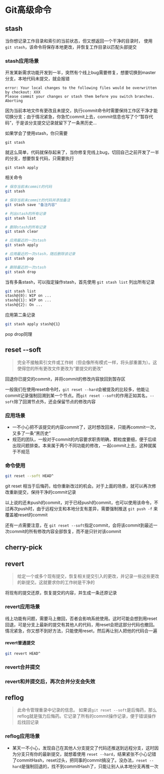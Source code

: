 # Git高级命令

## stash

当你想记录工作目录和索引的当前状态，但又想返回一个干净的目录时， 使用 `git stash`，该命令将保存本地更改，并恢复工作目录以匹配头部提交

### stash应用场景

开发某新需求功能开发到一半，突然有个线上bug需要修复，想要切换到master分支，本地代码未提交，就会报错

```text
error: Your local changes to the following files would be overwritten by checkout: XXX
Please commit your changes or stash them before you switch branches.
Aborting 
```

因为当前本地文件有更改且未提交，执行commit命令时需要保持工作区干净才能切换分支；由于情况紧急，你急忙commit上去，commit信息也写了个“暂存代码”，于是该分支提交记录就留下了一条黑历史...

如果学会了使用stash，你只需要

```shell
git stash
```

就这么简单，代码就保存起来了，当你修复完线上bug，切回自己之前开发了一半的分支，想要恢复代码，只需要执行

```shell
git stash apply
```

相关命令

```sh
# 保存当前未commit的代码
git stash

# 保存当前未commit的代码并添加备注
git stash save "备注内容"

# 列出stash的所有记录
git stash list

# 删除stash的所有记录
git stash clear

# 应用最近的一次stash
git stash apply

# 应用最近的一次stash，随后删除该记录
git stash pop

# 删除最近的一次stash
git stash drop
```

当有多条stash，可以指定操作stash，首先使用 `git stash list` 列出所有记录

```sh
git stash list
stash@{0}: WIP on ...
stash@{1}: WIP on ...
stash@{2}: On ...
```

应用第二条记录

```sh
git stash apply stash@{1}
```

pop drop同理

## reset --soft
>
> 完全不接触索引文件或工作树（但会像所有模式一样，将头部重置为<commit>）。这使得您的所有更改文件更改为“要提交的更改”

回退你已提交的commit，并将commit的修改内容放回到暂存区

一般我们在使用reset命令时，`git reset --hard`会被提及的比较多，他能让commit记录强制回溯到某一个节点。而`git reset --soft`的作用正如其名，`--soft`除了回溯节点外，还会保留节点的修改内容

### 应用场景

- 一不小心把不该提交的内容commit了，这时想改回来，只能再commit一次，又多了一条“黑历史”
- 规范的团队，一般对于commit的内容要求职责明确，颗粒度要细，便于后续出现问题排查。本来属于两个不同功能的修改，一起commit上去，这种就属于不规范

### 命令使用

```sh
git reset --soft HEAD^
```

git reset 相当于后悔药，给你重新改过的机会。对于上面的场景，就可以再次修改重新提交，保持干净的commit记录

以上说的还未push的commit，对于已经push的commit，也可以使用该命令，不过再次push时，由于远程分支和本地分支有差异，需要强制推送 `git push -f` 来覆盖被reset的commit

还有一点需要注意，在 `git reset --soft`指定commit，会将该commit到最近一次commit的所有修改内容全部恢复，而不是只针对该commit

## cherry-pick

## revert
>
> 给定一个或多个现有提交，恢复相关提交引入的更改，并记录一些这些更改的新提交。这就要求你的工作树是干净的

将现有的提交还原，恢复提交的内容，并生成一条还原记录

### revert应用场景

线上功能有问题，需要马上撤回，否者会影响系统使用。这时可能会想到用reset回退，可是分支上最新的提交有其他人的代码，用reset会把这部分代码也撤回。情况紧急，你又想不到好方法，只能使用reset，然后再让别人把他的代码合一遍

#### revert普通提交

```sh
git revert HEAD^
```

### revert合并提交

### revert和并提交后，再次合并分支会失效

## reflog
>
> 此命令管理重录中记录的信息。
如果说`git reset --soft`是后悔药，那么reflog就是强力后悔药。它记录了所有的commit操作记录，便于错误操作后找回记录

### reflog应用场景

- 某天一不小心，发现自己在其他人分支提交了代码还推送到远程分支，这时因为分支只有你的最新提交，就想着使用 `reset --hard`，结果紧张不小心记错了commitHash，reset过头，把同事的commit搞没了。没办法，`reset --hard`是强制回退的，找不到commitHash了，只能让别人从本地分支再推一次
